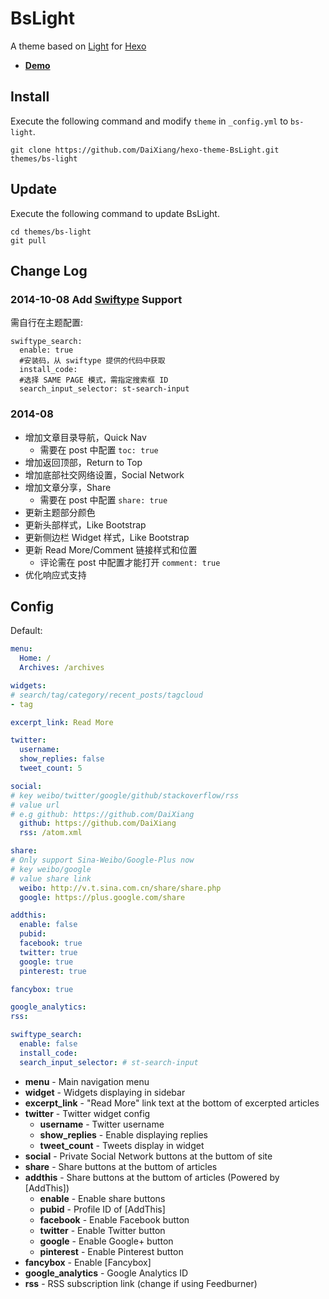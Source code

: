 BsLight
==================

A theme based on [Light](https://github.com/hexojs/hexo-theme-light) for [Hexo](http://hexo.io)

- **[Demo](http://daixiang.github.io)**

## Install

Execute the following command and modify `theme` in `_config.yml` to `bs-light`.

```
git clone https://github.com/DaiXiang/hexo-theme-BsLight.git themes/bs-light
```

## Update

Execute the following command to update BsLight.

```
cd themes/bs-light
git pull
```

## Change Log

### 2014-10-08 Add [Swiftype](https://swiftype.com/) Support
需自行在主题配置:
```
swiftype_search:
  enable: true
  #安装码，从 swiftype 提供的代码中获取
  install_code:
  #选择 SAME PAGE 模式，需指定搜索框 ID
  search_input_selector: st-search-input
```

### 2014-08
- 增加文章目录导航，Quick Nav
  - 需要在 post 中配置 ```toc: true```
- 增加返回顶部，Return to Top
- 增加底部社交网络设置，Social Network
- 增加文章分享，Share
  - 需要在 post 中配置 ```share: true```
- 更新主题部分颜色
- 更新头部样式，Like Bootstrap
- 更新侧边栏 Widget 样式，Like Bootstrap
- 更新 Read More/Comment 链接样式和位置
  - 评论需在 post 中配置才能打开 ```comment: true```
- 优化响应式支持

## Config

Default:

``` yaml
menu:
  Home: /
  Archives: /archives

widgets:
# search/tag/category/recent_posts/tagcloud
- tag

excerpt_link: Read More

twitter:
  username:
  show_replies: false
  tweet_count: 5

social:
# key weibo/twitter/google/github/stackoverflow/rss
# value url
# e.g github: https://github.com/DaiXiang
  github: https://github.com/DaiXiang
  rss: /atom.xml

share:
# Only support Sina-Weibo/Google-Plus now
# key weibo/google
# value share link
  weibo: http://v.t.sina.com.cn/share/share.php
  google: https://plus.google.com/share

addthis:
  enable: false
  pubid:
  facebook: true
  twitter: true
  google: true
  pinterest: true

fancybox: true

google_analytics:
rss:

swiftype_search:
  enable: false
  install_code: 
  search_input_selector: # st-search-input
```

- **menu** - Main navigation menu
- **widget** - Widgets displaying in sidebar
- **excerpt_link** - "Read More" link text at the bottom of excerpted articles
- **twitter** - Twitter widget config
  - **username** - Twitter username
  - **show_replies** - Enable displaying replies
  - **tweet_count** - Tweets display in widget
- **social** - Private Social Network buttons at the buttom of site
- **share** - Share buttons at the buttom of articles
- **addthis** - Share buttons at the buttom of articles (Powered by [AddThis])
  - **enable** - Enable share buttons
  - **pubid** - Profile ID of [AddThis]
  - **facebook** - Enable Facebook button
  - **twitter** - Enable Twitter button
  - **google** - Enable Google+ button
  - **pinterest** - Enable Pinterest button
- **fancybox** - Enable [Fancybox]
- **google_analytics** - Google Analytics ID
- **rss** - RSS subscription link (change if using Feedburner)
